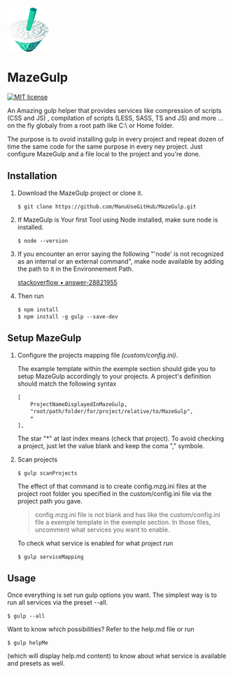 ![logo](site/mzg2.ico)
# MazeGulp
[![MIT license][license-badge]][license-link]

An Amazing gulp helper that provides services like compression of scripts (CSS and JS) , compilation of scripts (LESS, SASS, TS and JS) and more ... on the fly globaly from a root path like C:\ or Home folder.

The purpose is to ovoid installing gulp in every project and repeat dozen of time the same code for the same purpose in every ney project. Just configure MazeGulp and a file local to the project and you're done.

## Installation

1. Download the MazeGulp project or clone it.
    
    ```
    $ git clone https://github.com/ManuUseGitHub/MazeGulp.git 
    ```


2. If MazeGulp is Your first Tool using Node installed, make sure node is installed.
    
    ```
    $ node --version
    ```


3. If you encounter an error saying the following "'node' is not recognized as an internal or an external command", make node available by adding the path to it in the Environnement Path. 
    
    [stackoverflow &bull; answer-28821955](https://stackoverflow.com/questions/23412938/node-is-not-recognized-as-an-internal-or-an-external-command-operable-program#answer-28821955)


4.  Then run

    ```
    $ npm install
    $ npm install -g gulp --save-dev
    ```  
    

## Setup MazeGulp

1. Configure the projects mapping file *(custom/config.ini)*.  

    The example template within the exemple section should gide you to setup MazeGulp accordingly to your projects.
    A project's definition should match the following syntax 
    
    ```
    [
        ProjectNameDisplayedInMazeGulp,
        "root/path/folder/for/project/relative/to/MazeGulp",
        *
    ],

    ```

    The star "\*" at last index means (check that project). To avoid checking a project, just let the value blank and keep the coma "," symbole.

2.  Scan projects

        $ gulp scanProjects 

    The effect of that command is to create config.mzg.ini files at the project root folder you specified in the custom/config.ini file via the project path you gave.

    > config.mzg.ini file is not blank and has like the custom/config.ini file a exemple template in the exemple section.
    > In those files, uncomment what services you want to enable.

    To check what service is enabled for what project run
    
    ```
    $ gulp serviceMapping    
    ```
    
## Usage
Once everything is set run gulp options you want. The simplest way is to run all services via the preset --all.

```
$ gulp --all
```

Want to know which possibilities? Refer to the help.md file or run 

```
$ gulp helpMe
``` 

(which will display help.md content) to know about what service is available and presets as well.

[license-badge]: http://img.shields.io/badge/license-MIT-blue.svg?style=flat-square
[license-link]: LICENCE
